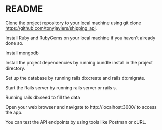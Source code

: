 # README

Clone the project repository to your local machine using git clone https://github.com/tonyjaviers/shipping_api.

Install Ruby and RubyGems on your local machine if you haven't already done so.

Install mongodb

Install the project dependencies by running bundle install in the project directory.

Set up the database by running rails db:create and rails db:migrate.

Start the Rails server by running rails server or rails s.

Running rails db:seed to fill the data 

Open your web browser and navigate to http://localhost:3000/ to access the app.

You can test the API endpoints by using tools like Postman or cURL.

